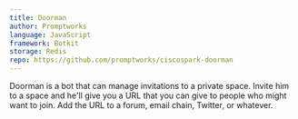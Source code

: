 ```yaml
---
title: Doorman
author: Promptworks
language: JavaScript
framework: Botkit
storage: Redis
repo: https://github.com/promptworks/ciscospark-doorman
---
```


Doorman is a bot that can manage invitations to a private space. Invite him to a space and he'll give you a URL that you can give to people who might want to join. Add the URL to a forum, email chain, Twitter, or whatever.
